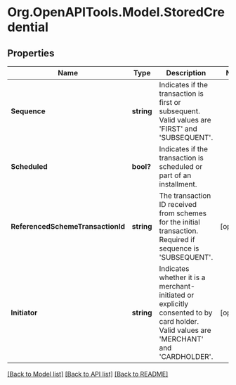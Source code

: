 # Org.OpenAPITools.Model.StoredCredential
## Properties

Name | Type | Description | Notes
------------ | ------------- | ------------- | -------------
**Sequence** | **string** | Indicates if the transaction is first or subsequent. Valid values are &#39;FIRST&#39; and &#39;SUBSEQUENT&#39;. | 
**Scheduled** | **bool?** | Indicates if the transaction is scheduled or part of an installment. | 
**ReferencedSchemeTransactionId** | **string** | The transaction ID received from schemes for the initial transaction. Required if sequence is &#39;SUBSEQUENT&#39;. | [optional] 
**Initiator** | **string** | Indicates whether it is a merchant-initiated or explicitly consented to by card holder. Valid values are &#39;MERCHANT&#39; and &#39;CARDHOLDER&#39;. | [optional] 

[[Back to Model list]](../README.md#documentation-for-models) [[Back to API list]](../README.md#documentation-for-api-endpoints) [[Back to README]](../README.md)

